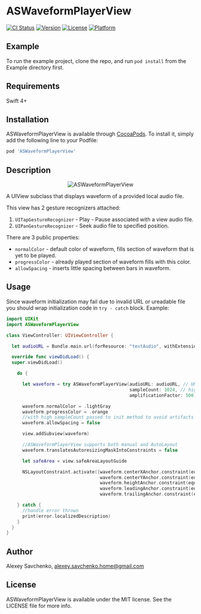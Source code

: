 # ASWaveformPlayerView

[![CI Status](http://img.shields.io/travis/alexey-savchenko/ASWaveformPlayerView.svg?style=flat)](https://travis-ci.org/alexey-savchenko/ASWaveformPlayerView)
[![Version](https://img.shields.io/cocoapods/v/ASWaveformPlayerView.svg?style=flat)](http://cocoapods.org/pods/ASWaveformPlayerView)
[![License](https://img.shields.io/cocoapods/l/ASWaveformPlayerView.svg?style=flat)](http://cocoapods.org/pods/ASWaveformPlayerView)
[![Platform](https://img.shields.io/cocoapods/p/ASWaveformPlayerView.svg?style=flat)](http://cocoapods.org/pods/ASWaveformPlayerView)

## Example

To run the example project, clone the repo, and run `pod install` from the Example directory first.

## Requirements
Swift 4+
## Installation

ASWaveformPlayerView is available through [CocoaPods](http://cocoapods.org). To install
it, simply add the following line to your Podfile:

```ruby
pod 'ASWaveformPlayerView'
```

## Description


<p align="center">
<img src="https://i.imgur.com/f4mPtwJ.png" alt="ASWaveformPlayerView"/>
</p>

A UIView subclass that displays waveform of a provided local audio file.

This view has 2 gesture recognizers attached:
1) `UITapGestureRecognizer` - Play - Pause associated with a view audio file.
2) `UIPanGestureRecognizer` - Seek audio file to specified position.

There are 3 public properties:

* `normalColor` - default color of waveform, fills section of waveform that is yet to be played.
* `progressColor` - already played section of waveform fills with this color.
* `allowSpacing` - inserts little spacing between bars in waveform.

## Usage

Since waveform initialization may fail due to invalid URL or ureadable file you should wrap initialization code in `try - catch` block.
Example:

```swift
import UIKit
import ASWaveformPlayerView

class ViewController: UIViewController {

  let audioURL = Bundle.main.url(forResource: "testAudio", withExtension: "mp3")!

  override func viewDidLoad() {
  super.viewDidLoad()

    do {

      let waveform = try ASWaveformPlayerView(audioURL: audioURL, // URL to local a audio file
                                              sampleCount: 1024, // higher numbers make waveform more detailed
                                              amplificationFactor: 500) // constant that affects height of each 'bar' in waveform

      waveform.normalColor = .lightGray
      waveform.progressColor = .orange
      //with high sampleCount passed to init method to avoid artifacts set this to false
      waveform.allowSpacing = false

      view.addSubview(waveform)

      //ASWaveformPlayerView supports both manual and AutoLayout
      waveform.translatesAutoresizingMaskIntoConstraints = false

      let safeArea = view.safeAreaLayoutGuide

      NSLayoutConstraint.activate([waveform.centerXAnchor.constraint(equalTo: safeArea.centerXAnchor),
                                   waveform.centerYAnchor.constraint(equalTo: safeArea.centerYAnchor),
                                   waveform.heightAnchor.constraint(equalToConstant: 128),
                                   waveform.leadingAnchor.constraint(equalTo: safeArea.leadingAnchor),
                                   waveform.trailingAnchor.constraint(equalTo: safeArea.trailingAnchor)])

    } catch {
      //handle error thrown
      print(error.localizedDescription)
    }
  }
}
```

## Author

Alexey Savchenko, alexey.savchenko.home@gmail.com

## License

ASWaveformPlayerView is available under the MIT license. See the LICENSE file for more info.


